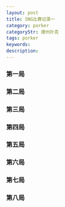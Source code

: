 ```yaml
---
layout: post
title: SNG比赛记录一
category: porker
categoryStr: 德州扑克
tags: porker
keywords: 
description: 
---
```


### 第一局

<p>

<a class="fancybox-buttons" data-fancybox-group="button" href="/public/img/life/SNG5-20160506-T1558534022-1.png"><img src="/public/img/life/porkerbg.jpg" alt="" hidden/></a>

<a class="fancybox-buttons" data-fancybox-group="button" href="/public/img/life/SNG5-20160506-T1558534022-2.png"></a>

<a class="fancybox-buttons" data-fancybox-group="button" href="/public/img/life/SNG5-20160506-T1558534022-3.png"></a>

<a class="fancybox-buttons" data-fancybox-group="button" href="/public/img/life/SNG5-20160506-T1558534022-4.png"></a>

</p>

### 第二局
<p>

<a class="fancybox-buttons" data-fancybox-group="button2" href="/public/img/life/SNG5-20160506-T1559016462-1.png"><img src="/public/img/life/porkerbg.jpg" alt="" hidden/></a>

<a class="fancybox-buttons" data-fancybox-group="button2" href="/public/img/life/SNG5-20160506-T1559016462-4.png"></a>

</p>


### 第三局
<p>

<a class="fancybox-buttons" data-fancybox-group="button3" href="/public/img/life/SNG5-20160506-T1559038840-1.png"><img src="/public/img/life/porkerbg.jpg" alt="" hidden/></a>

<a class="fancybox-buttons" data-fancybox-group="button3" href="/public/img/life/SNG5-20160506-T1559038840-4.png"></a>

</p>

### 第四局
<p>

<a class="fancybox-buttons" data-fancybox-group="button4" href="/public/img/life/SNG5-20160506-T1559042268-1.png"><img src="/public/img/life/porkerbg.jpg" alt="" hidden/></a>

<a class="fancybox-buttons" data-fancybox-group="button4" href="/public/img/life/SNG5-20160506-T1559042268-2.png"></a>

<a class="fancybox-buttons" data-fancybox-group="button4" href="/public/img/life/SNG5-20160506-T1559042268-4.png"></a>

<a class="fancybox-buttons" data-fancybox-group="button4" href="/public/img/life/SNG5-20160506-T1559042268-5.png"></a>

</p>


### 第五局
<p>

<a class="fancybox-buttons" data-fancybox-group="button5" href="/public/img/life/SNG5-20160506-T1559078271-1.png"><img src="/public/img/life/porkerbg.jpg" alt="" hidden/></a>

<a class="fancybox-buttons" data-fancybox-group="button5" href="/public/img/life/SNG5-20160506-T1559078271-3.png"></a>

<a class="fancybox-buttons" data-fancybox-group="button5" href="/public/img/life/SNG5-20160506-T1559078271-4.png"></a>

</p>



### 第六局
<p>

<a class="fancybox-buttons" data-fancybox-group="button5" href="/public/img/life/SNG5-20160506-T1559080081-3.png"><img src="/public/img/life/porkerbg.jpg" alt="" hidden/></a>

<a class="fancybox-buttons" data-fancybox-group="button5" href="/public/img/life/SNG5-20160506-T1559080081-4.png"></a>

</p>


### 第七局
<p>

<a class="fancybox-buttons" data-fancybox-group="button5" href="/public/img/life/SNG5-20160506-T1559121553-1.png"><img src="/public/img/life/porkerbg.jpg" alt="" hidden/></a>

<a class="fancybox-buttons" data-fancybox-group="button5" href="/public/img/life/SNG5-20160506-T1559121553-2.png"></a>

<a class="fancybox-buttons" data-fancybox-group="button5" href="/public/img/life/SNG5-20160506-T1559121553-4.png"></a>

</p>


### 第八局
<p>

<a class="fancybox-buttons" data-fancybox-group="button5" href="/public/img/life/SNG5-20160506-T1559269108-1.png"><img src="/public/img/life/porkerbg.jpg" alt="" hidden/></a>

<a class="fancybox-buttons" data-fancybox-group="button5" href="/public/img/life/SNG5-20160506-T1559269108-2.png"></a>

<a class="fancybox-buttons" data-fancybox-group="button5" href="/public/img/life/SNG5-20160506-T1559269108-3.png"></a>

</p>
